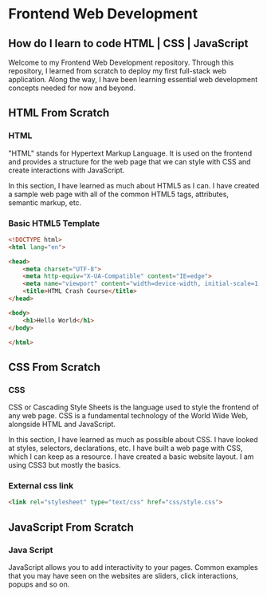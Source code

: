 # Frontend Web Development

## How do I learn to code HTML | CSS | JavaScript

Welcome to my Frontend Web Development repository. Through this repository, I learned from scratch to deploy my first full-stack web application. Along the way, I have been learning essential web development concepts needed for now and beyond.

## HTML From Scratch

### HTML

"HTML" stands for Hypertext Markup Language. It is used on the frontend and provides a structure for the web page that we can style with CSS and create interactions with JavaScript.

In this section, I have learned as much about HTML5 as I can. I have created a sample web page with all of the common HTML5 tags, attributes, semantic markup, etc.

### Basic HTML5 Template

```html
<!DOCTYPE html>
<html lang="en">

<head>
    <meta charset="UTF-8">
    <meta http-equiv="X-UA-Compatible" content="IE=edge">
    <meta name="viewport" content="width=device-width, initial-scale=1.0">
    <title>HTML Crash Course</title>
</head>

<body>
    <h1>Hello World</h1>
</body>

</html>
```

## CSS From Scratch

### CSS

CSS or Cascading Style Sheets is the language used to style the frontend of any web page. CSS is a fundamental technology of the World Wide Web, alongside HTML and JavaScript.

In this section, I have learned as much as possible about CSS. I have looked at styles, selectors, declarations, etc. I have built a web page with CSS, which I can keep as a resource. I have created a basic website layout. I am using CSS3 but mostly the basics.

### External css link

```html
<link rel="stylesheet" type="text/css" href="css/style.css">
```

## JavaScript From Scratch

### Java Script

JavaScript allows you to add interactivity to your pages. Common examples that you may have seen on the websites are sliders, click interactions, popups and so on.
